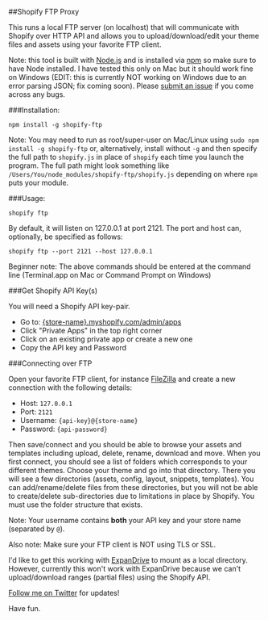##Shopify FTP Proxy

This runs a local FTP server (on localhost) that will communicate with Shopify over HTTP API and allows you to upload/download/edit your theme files and assets using your favorite FTP client.

Note: this tool is built with [Node.js](https://nodejs.org) and is installed via [npm](https://www.npmjs.org) so make sure to have Node installed. I have tested this only on Mac but it should work fine on Windows (EDIT: this is currently NOT working on Windows due to an error parsing JSON; fix coming soon). Please [submit an issue](https://github.com/sstur/shopify-ftp/issues) if you come across any bugs.
 
###Installation:

    npm install -g shopify-ftp

Note: You may need to run as root/super-user on Mac/Linux using `sudo npm install -g shopify-ftp` or, alternatively, install without `-g` and then specify the full path to `shopify.js` in place of `shopify` each time you launch the program. The full path might look something like `/Users/You/node_modules/shopify-ftp/shopify.js` depending on where `npm` puts your module.

###Usage:

    shopify ftp

By default, it will listen on 127.0.0.1 at port 2121. The port and host can, optionally, be specified as follows:

    shopify ftp --port 2121 --host 127.0.0.1

Beginner note: The above commands should be entered at the command line (Terminal.app on Mac or Command Prompt on Windows)

###Get Shopify API Key(s)

You will need a Shopify API key-pair.

 * Go to: [{store-name}.myshopify.com/admin/apps](https://myshopify.com/admin/apps)
 * Click "Private Apps" in the top right corner
 * Click on an existing private app or create a new one
 * Copy the API key and Password

###Connecting over FTP

Open your favorite FTP client, for instance [FileZilla](https://filezilla-project.org/) and create a new connection with the following details:

 * Host: `127.0.0.1`
 * Port: `2121`
 * Username: `{api-key}@{store-name}`
 * Password: `{api-password}`

Then save/connect and you should be able to browse your assets and templates including upload, delete, rename, download and move. When you first connect, you should see a list of folders which corresponds to your different themes. Choose your theme and go into that directory. There you will see a few directories (assets, config, layout, snippets, templates). You can add/rename/delete files from these directories, but you will not be able to create/delete sub-directories due to limitations in place by Shopify. You must use the folder structure that exists.

Note: Your username contains __both__ your API key and your store name (separated by `@`).

Also note: Make sure your FTP client is NOT using TLS or SSL.

I'd like to get this working with [ExpanDrive](http://www.expandrive.com/) to mount as a local directory. However, currently this won't work with ExpanDrive because we can't upload/download ranges (partial files) using the Shopify API.

[Follow me on Twitter](https://twitter.com/simonsturmer) for updates!

Have fun.
